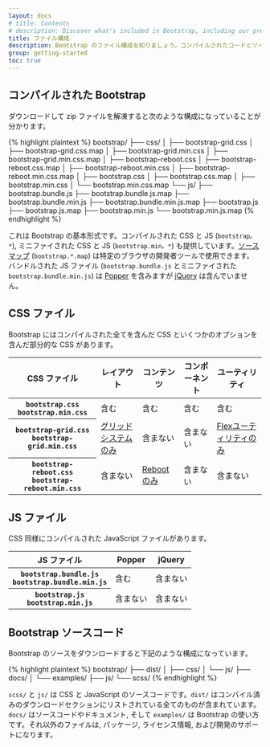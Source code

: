 ```yaml
---
layout: docs
# title: Contents
# description: Discover what's included in Bootstrap, including our precompiled and source code flavors. Remember, Bootstrap's JavaScript plugins require jQuery.
title: ファイル構成
description: Bootstrap のファイル構成を知りましょう。コンパイルされたコードとソース, JavaScript は jQuery が必要だということも忘れてはいけません。
group: getting-started
toc: true
---
```


<!--
## Precompiled Bootstrap

Once downloaded, unzip the compressed folder and you'll see something like this:
-->
## コンパイルされた Bootstrap

ダウンロードして zip ファイルを解凍すると次のような構成になっていることが分かります。

<!-- NOTE: This info is intentionally duplicated in the README. Copy any changes made here over to the README too, but be sure to keep in mind to add the `dist` folder. -->

{% highlight plaintext %}
bootstrap/
├── css/
│   ├── bootstrap-grid.css
│   ├── bootstrap-grid.css.map
│   ├── bootstrap-grid.min.css
│   ├── bootstrap-grid.min.css.map
│   ├── bootstrap-reboot.css
│   ├── bootstrap-reboot.css.map
│   ├── bootstrap-reboot.min.css
│   ├── bootstrap-reboot.min.css.map
│   ├── bootstrap.css
│   ├── bootstrap.css.map
│   ├── bootstrap.min.css
│   └── bootstrap.min.css.map
└── js/
    ├── bootstrap.bundle.js
    ├── bootstrap.bundle.js.map
    ├── bootstrap.bundle.min.js
    ├── bootstrap.bundle.min.js.map
    ├── bootstrap.js
    ├── bootstrap.js.map
    ├── bootstrap.min.js
    └── bootstrap.min.js.map
{% endhighlight %}

<!--
This is the most basic form of Bootstrap: precompiled files for quick drop-in usage in nearly any web project. We provide compiled CSS and JS (`bootstrap.*`), as well as compiled and minified CSS and JS (`bootstrap.min.*`). [source maps](https://developers.google.com/web/tools/chrome-devtools/javascript/source-maps) (`bootstrap.*.map`) are available for use with certain browsers' developer tools. Bundled JS files (`bootstrap.bundle.js` and minified `bootstrap.bundle.min.js`) include [Popper](https://popper.js.org/), but not [jQuery](https://jquery.com/).
-->
これは Bootstrap の基本形式です。コンパイルされた CSS と JS (`bootstrap。*`), ミニファイされた CSS と JS (`bootstrap.min。*`) も提供しています。[ソースマップ](https://developers.google.com/web/tools/chrome-devtools/javascript/source-maps) (`bootstrap.*.map`) は特定のブラウザの開発者ツールで使用できます。
バンドルされた JS ファイル (`bootstrap.bundle.js` とミニファイされた `bootstrap.bundle.min.js`) は [Popper](https://popper.js.org/) を含みますが [jQuery](https://jquery.com/) は含んでいません。

<!--
## CSS files

Bootstrap includes a handful of options for including some or all of our compiled CSS.
-->
## CSS ファイル

Bootstrap にはコンパイルされた全てを含んだ CSS といくつかのオプションを含んだ部分的な CSS があります。

<table class="table table-bordered">
  <thead>
    <tr>
      <th scope="col">CSS ファイル</th>
      <th scope="col">レイアウト</th>
      <th scope="col">コンテンツ</th>
      <th scope="col">コンポーネント</th>
      <th scope="col">ユーティリティ</th>
    </tr>
  </thead>
  <tbody>
    <tr>
      <th scope="row">
        <div><code class="font-weight-normal text-nowrap">bootstrap.css</code></div>
        <div><code class="font-weight-normal text-nowrap">bootstrap.min.css</code></div>
      </th>
      <td class="text-success">含む</td>
      <td class="text-success">含む</td>
      <td class="text-success">含む</td>
      <td class="text-success">含む</td>
    </tr>
    <tr>
      <th scope="row">
        <div><code class="font-weight-normal text-nowrap">bootstrap-grid.css</code></div>
        <div><code class="font-weight-normal text-nowrap">bootstrap-grid.min.css</code></div>
      </th>
      <td><a class="text-warning" href="{{ site.baseurl }}/docs/{{ site.docs_version }}/layout/grid/">グリッドシステムのみ</a></td>
      <td class="bg-light text-muted">含まない</td>
      <td class="bg-light text-muted">含まない</td>
      <td><a class="text-warning" href="{{ site.baseurl }}/docs/{{ site.docs_version }}/utilities/flex/">Flexユーティリティのみ</a></td>
    </tr>
    <tr>
      <th scope="row">
        <div><code class="font-weight-normal text-nowrap">bootstrap-reboot.css</code></div>
        <div><code class="font-weight-normal text-nowrap">bootstrap-reboot.min.css</code></div>
      </th>
      <td class="bg-light text-muted">含まない</td>
      <td><a class="text-warning" href="{{ site.baseurl }}/docs/{{ site.docs_version }}/content/reboot/">Reboot のみ</a></td>
      <td class="bg-light text-muted">含まない</td>
      <td class="bg-light text-muted">含まない</td>
    </tr>
  </tbody>
</table>

## JS ファイル
<!--
Similarly, we have options for including some or all of our compiled JavaScript.
-->

CSS 同様にコンパイルされた JavaScript ファイルがあります。

<table class="table table-bordered">
  <thead>
    <tr>
      <th scope="col">JS ファイル</th>
      <th scope="col">Popper</th>
      <th scope="col">jQuery</th>
    </tr>
  </thead>
  <tbody>
    <tr>
      <th scope="row">
        <div><code class="font-weight-normal text-nowrap">bootstrap.bundle.js</code></div>
        <div><code class="font-weight-normal text-nowrap">bootstrap.bundle.min.js</code></div>
      </th>
      <td class="text-success">含む</td>
      <td class="bg-light text-muted">含まない</td>
    </tr>
    <tr>
      <th scope="row">
        <div><code class="font-weight-normal text-nowrap">bootstrap.js</code></div>
        <div><code class="font-weight-normal text-nowrap">bootstrap.min.js</code></div>
      </th>
      <td class="bg-light text-muted">含まない</td>
      <td class="bg-light text-muted">含まない</td>
    </tr>
  </tbody>
</table>

## Bootstrap ソースコード
<!--
The Bootstrap source code download includes the precompiled CSS and JavaScript assets, along with source Sass, JavaScript, and documentation. More specifically, it includes the following and more:
-->
Bootstrap のソースをダウンロードすると下記のような構成になっています。

{% highlight plaintext %}
bootstrap/
├── dist/
│   ├── css/
│   └── js/
├── docs/
│   └── examples/
├── js/
└── scss/
{% endhighlight %}

<!-- The `scss/` and `js/` are the source code for our CSS and JavaScript. The `dist/` folder includes everything listed in the precompiled download section above. The `docs/` folder includes the source code for our documentation, and `examples/` of Bootstrap usage. Beyond that, any other included file provides support for packages, license information, and development. -->

`scss/` と `js/` は CSS と JavaScript のソースコードです。`dist/` はコンパイル済みのダウンロードセクションにリストされている全てのものが含まれています。 `docs/` はソースコードやドキュメント, そして `examples/` は Bootstrap の使い方です。それ以外のファイルは, パッケージ, ライセンス情報, および開発のサポートになります。